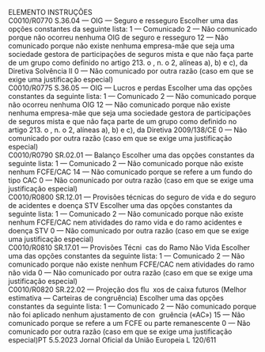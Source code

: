  
ELEMENTO  INSTRUÇÕES  
C0010/R0770  S.36.04 — OIG — Seguro e 
resseguro  Escolher uma das opções constantes da seguinte lista: 
1 — Comunicado 
2 — Não comunicado porque não ocorreu nenhuma OIG de seguro e resseguro 
12 — Não comunicado porque não existe nenhuma empresa-mãe que seja uma 
sociedade gestora de participações de seguros mista e que não faça parte de um 
grupo como definido no artigo 213.  o , n.  o 2, alíneas a), b) e c), da Diretiva 
Solvência II 
0 — Não comunicado por outra razão (caso em que se exige uma justificação 
especial)  
C0010/R0775  S.36.05 — OIG — Lucros e 
perdas  Escolher uma das opções constantes da seguinte lista: 
1 — Comunicado 
2 — Não comunicado porque não ocorreu nenhuma OIG 
12 — Não comunicado porque não existe nenhuma empresa-mãe que seja uma 
sociedade gestora de participações de seguros mista e que não faça parte de um 
grupo como definido no artigo 213.  o , n.  o 2, alíneas a), b) e c), da Diretiva 
2009/138/CE 
0 — Não comunicado por outra razão (caso em que se exige uma justificação 
especial)  
C0010/R0790  SR.02.01 — Balanço  Escolher uma das opções constantes da seguinte lista: 
1 — Comunicado 
2 — Não comunicado porque não existe nenhum FCFE/CAC 
14 — Não comunicado porque se refere a um fundo do tipo CAC 
0 — Não comunicado por outra razão (caso em que se exige uma justificação 
especial)  
C0010/R0800  SR.12.01 — Provisões técnicas 
do seguro de vida e do seguro 
de acidentes e doença STV  Escolher uma das opções constantes da seguinte lista: 
1 — Comunicado 
2 — Não comunicado porque não existe nenhum FCFE/CAC nem atividades do 
ramo vida e do ramo acidentes e doença STV 
0 — Não comunicado por outra razão (caso em que se exige uma justificação 
especial)  
C0010/R0810  SR.17.01 — Provisões Técni ­
cas do Ramo Não Vida  Escolher uma das opções constantes da seguinte lista: 
1 — Comunicado 
2 — Não comunicado porque não existe nenhum FCFE/CAC nem atividades do 
ramo não vida 
0 — Não comunicado por outra razão (caso em que se exige uma justificação 
especial)  
C0010/R0820  SR.22.02 — Projeção dos flu ­
xos de caixa futuros (Melhor 
estimativa — Carteiras de 
congruência)  Escolher uma das opções constantes da seguinte lista: 
1 — Comunicado 
2 — Não comunicado porque não foi aplicado nenhum ajustamento de con ­
gruência («AC») 
15 — Não comunicado porque se refere a um FCFE ou parte remanescente 
0 — Não comunicado por outra razão (caso em que se exige uma justificação 
especial)PT  5.5.2023 Jornal Oficial da União Europeia L 120/611
